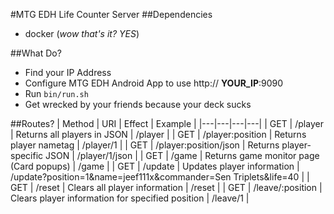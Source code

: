 #MTG EDH Life Counter Server
##Dependencies
* docker (*wow that's it? YES*)

##What Do?
* Find your IP Address
* Configure MTG EDH Android App to use http:// **YOUR_IP**:9090
* Run `bin/run.sh`
* Get wrecked by your friends because your deck sucks

##Routes?
| Method  | URI  | Effect  | Example |
|---|---|---|---|
| GET  | /player  | Returns all players in JSON  | /player |
| GET  | /player:position  | Returns player nametag  | /player/1 |
| GET  | /player:position/json  | Returns player-specific JSON  | /player/1/json |
| GET  | /game  | Returns game monitor page (Card popups)  | /game |
| GET  | /update  | Updates player information | /update?position=1&name=jeef111x&commander=Sen Triplets&life=40 |
| GET  | /reset  | Clears all player information  | /reset |
| GET  | /leave/:position  | Clears player information for specified position  | /leave/1 |
